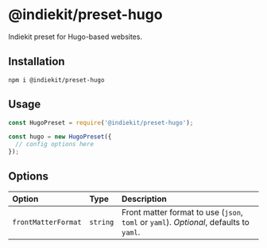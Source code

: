 # @indiekit/preset-hugo

Indiekit preset for Hugo-based websites.

## Installation

`npm i @indiekit/preset-hugo`

## Usage

```js
const HugoPreset = require('@indiekit/preset-hugo');

const hugo = new HugoPreset({
  // config options here
});
```

## Options

| Option | Type | Description |
| :----- | :--- | :---------- |
| `frontMatterFormat` | `string` | Front matter format to use (`json`, `toml` or `yaml`). *Optional*, defaults to `yaml`. |
